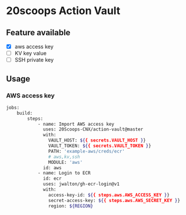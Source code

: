 # 20scoops Action Vault

## Feature available
 - [x] aws access key
 - [ ] KV key value
 - [ ] SSH private key

Usage
---
### AWS access key

```sh
jobs:
    build:
        steps:
            - name: Import AWS access key
              uses: 20Scoops-CNX/action-vault@master
              with:
                VAULT_HOST: ${{ secrets.VAULT_HOST }}
                VAULT_TOKEN: ${{ secrets.VAULT_TOKEN }}
                PATH: 'example-aws/creds/ecr'
                # aws,kv,ssh
                MODULE: 'aws'
              id: aws
            - name: Login to ECR
              id: ecr
              uses: jwalton/gh-ecr-login@v1
              with:
                access-key-id: ${{ steps.aws.AWS_ACCESS_KEY }}
                secret-access-key: ${{ steps.aws.AWS_SECRET_KEY }}
                region: ${REGION}
            
```

